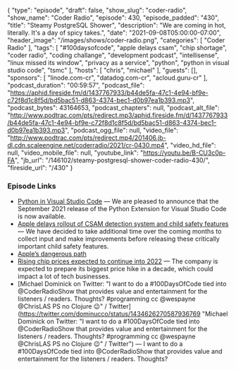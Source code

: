 {
  "type": "episode",
  "draft": false,
  "show_slug": "coder-radio",
  "show_name": "Coder Radio",
  "episode": 430,
  "episode_padded": "430",
  "title": "Steamy PostgreSQL Shower",
  "description": "We are coming in hot, literally. It's a day of spicy takes.",
  "date": "2021-09-08T05:00:00-07:00",
  "header_image": "/images/shows/coder-radio.png",
  "categories": [
    "Coder Radio"
  ],
  "tags": [
    "#100daysofcode",
    "apple delays csam",
    "chip shortage",
    "coder radio",
    "coding challange",
    "development podcast",
    "intellisense",
    "linux missed its window",
    "privacy as a service",
    "python",
    "python in visual studio code",
    "tsmc"
  ],
  "hosts": [
    "chris",
    "michael"
  ],
  "guests": [],
  "sponsors": [
    "linode.com-cr",
    "datadog.com-cr",
    "acloud.guru-cr"
  ],
  "podcast_duration": "00:59:57",
  "podcast_file": "https://aphid.fireside.fm/d/1437767933/b44de5fa-47c1-4e94-bf9e-c72f8d1c8f5d/bd5bac51-d863-4374-bec1-d0b97ea1b393.mp3",
  "podcast_bytes": 43164653,
  "podcast_chapters": null,
  "podcast_alt_file": "http://www.podtrac.com/pts/redirect.mp3/aphid.fireside.fm/d/1437767933/b44de5fa-47c1-4e94-bf9e-c72f8d1c8f5d/bd5bac51-d863-4374-bec1-d0b97ea1b393.mp3",
  "podcast_ogg_file": null,
  "video_file": "http://www.podtrac.com/pts/redirect.mp4/201406.jb-dl.cdn.scaleengine.net/coderradio/2021/cr-0430.mp4",
  "video_hd_file": null,
  "video_mobile_file": null,
  "youtube_link": "https://youtu.be/B-CU3c0p-FA",
  "jb_url": "/146102/steamy-postgresql-shower-coder-radio-430/",
  "fireside_url": "/430"
}


### Episode Links

  * [Python in Visual Studio Code](https://devblogs.microsoft.com/python/python-in-visual-studio-code-september-2021-release/ "Python in Visual Studio Code") — We are pleased to announce that the September 2021 release of the Python Extension for Visual Studio Code is now available. 
  * [Apple delays rollout of CSAM detection system and child safety features](https://9to5mac.com/2021/09/03/apple-delays-csam-detection-feature/ "Apple delays rollout of CSAM detection system and child safety features") — We have decided to take additional time over the coming months to collect input and make improvements before releasing these critically important child safety features.
  * [Apple’s dangerous path](https://techcrunch.com/2021/09/04/apples-dangerous-path/ "Apple’s dangerous path")
  * [Rising chip prices expected to continue into 2022](https://9to5mac.com/2021/09/06/rising-chip-prices-expected-to-continue-into-2022-potentially-impacting-apple-and-tsmc/ "Rising chip prices expected to continue into 2022") — The company is expected to prepare its biggest price hike in a decade, which could impact a lot of tech businesses.
  * [Michael Dominick on Twitter: "I want to do a #100DaysOfCode tied into @CoderRadioShow that provides value and entertainment for the listeners / readers. Thoughts? #programming cc @wespayne @ChrisLAS PS no Clojure 😉" / Twitter](https://twitter.com/dominucco/status/1434626270587936769 "Michael Dominick on Twitter: "I want to do a #100DaysOfCode tied into @CoderRadioShow that provides value and entertainment for the listeners / readers. Thoughts? #programming cc @wespayne @ChrisLAS PS no Clojure 😉" / Twitter") — I want to do a #100DaysOfCode tied into @CoderRadioShow that provides value and entertainment for the listeners / readers. Thoughts? 



